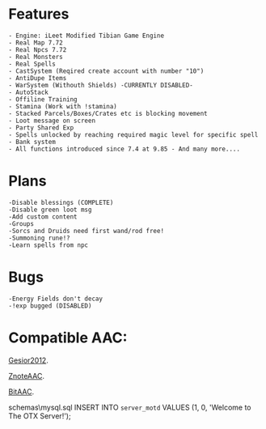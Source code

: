 Features
=
    - Engine: iLeet Modified Tibian Game Engine
    - Real Map 7.72
    - Real Npcs 7.72
    - Real Monsters
    - Real Spells
    - CastSystem (Reqired create account with number "10")
    - AntiDupe Items
    - WarSystem (Withouth Shields) -CURRENTLY DISABLED-
    - AutoStack
    - Offiline Training
    - Stamina (Work with !stamina)
    - Stacked Parcels/Boxes/Crates etc is blocking movement
    - Loot message on screen
    - Party Shared Exp
    - Spells unlocked by reaching required magic level for specific spell
    - Bank system
    - All functions introduced since 7.4 at 9.85 - And many more....

Plans
=
	-Disable blessings (COMPLETE)
	-Disable green loot msg
	-Add custom content
	-Groups
	-Sorcs and Druids need first wand/rod free!
	-Summoning rune!?
	-Learn spells from npc
	
Bugs
=
	-Energy Fields don't decay
	-!exp bugged (DISABLED)
	
Compatible AAC:
=

[Gesior2012](https://github.com/gesior/Gesior2012/tree/TFS-0.4_rev_3703%2B).

[ZnoteAAC](https://github.com/Znote/ZnoteAAC).

[BitAAC](https://github.com/bitaac/bitaac).


schemas\mysql.sql
INSERT INTO `server_motd` VALUES (1, 0, 'Welcome to The OTX Server!');